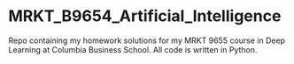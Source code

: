 # MRKT_B9654_Artificial_Intelligence
Repo containing my homework solutions for my MRKT 9655 course in Deep Learning at Columbia Business School. All code is written in Python.
